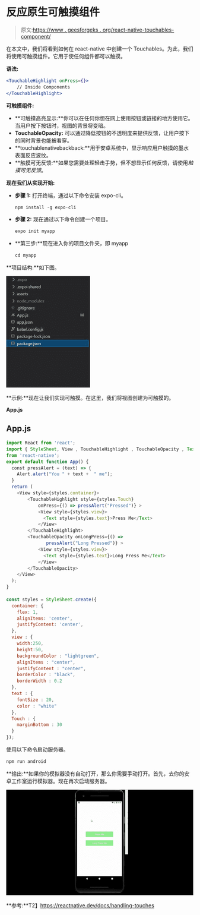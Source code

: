 # 反应原生可触摸组件

> 原文:[https://www . geesforgeks . org/react-native-touchables-component/](https://www.geeksforgeeks.org/react-native-touchables-component/)

在本文中，我们将看到如何在 react-native 中创建一个 Touchables。为此，我们将使用可触摸组件。它用于使任何组件都可以触摸。

**语法:**

```jsx
<TouchableHighlight onPress={}>
    // Inside Components        
</TouchableHighlight>
```

**可触摸组件:**

*   **可触摸高亮显示:**你可以在任何你想在网上使用按钮或链接的地方使用它。当用户按下按钮时，视图的背景将变暗。
*   **TouchableOpacity:** 可以通过降低按钮的不透明度来提供反馈，让用户按下的同时背景也能被看穿。
*   **touchablenativebackback:**用于安卓系统中，显示响应用户触摸的墨水表面反应波纹。
*   **触摸可无反馈:**如果您需要处理轻击手势，但不想显示任何反馈，请使用*触摸可无反馈*。

**现在我们从实现开始:**

*   **步骤 1:** 打开终端，通过以下命令安装 expo-cli。

    ```jsx
    npm install -g expo-cli
    ```

*   **步骤 2:** 现在通过以下命令创建一个项目。

    ```jsx
    expo init myapp
    ```

*   **第三步:**现在进入你的项目文件夹，即 myapp

    ```jsx
    cd myapp
    ```

**项目结构:**如下图。

![](img/a374ef949d6e0f47a47796e3a5d2627e.png)

**示例:**现在让我们实现可触摸。在这里，我们将视图创建为可触摸的。

**App.js**

## App.js

```jsx
import React from 'react';
import { StyleSheet, View , TouchableHighlight , TouchableOpacity , Text , Alert } 
from 'react-native';
export default function App() {
  const pressAlert = (text) => {
    Alert.alert("You " + text +  " me");
  }
  return (
    <View style={styles.container}>
        <TouchableHighlight style={styles.Touch} 
            onPress={() => pressAlert("Pressed")} >
            <View style={styles.view}>
              <Text style={styles.text}>Press Me</Text>
            </View>
        </TouchableHighlight>
        <TouchableOpacity onLongPress={() => 
               pressAlert("Long Pressed")} >
            <View style={styles.view}>
              <Text style={styles.text}>Long Press Me</Text>
            </View>
        </TouchableOpacity>
    </View>
  );
}

const styles = StyleSheet.create({
  container: {
    flex: 1,
    alignItems: 'center',
    justifyContent: 'center',
  },
  view : {
    width:250,
    height:50,
    backgroundColor : "lightgreen",
    alignItems : "center",
    justifyContent : "center",
    borderColor : "black",
    borderWidth : 0.2
  },
  text : {
    fontSize : 20,
    color : "white"
  },
  Touch : {
    marginBottom : 30
  }
});
```

使用以下命令启动服务器。

```jsx
npm run android
```

**输出:**如果你的模拟器没有自动打开，那么你需要手动打开。首先，去你的安卓工作室运行模拟器。现在再次启动服务器。

![](img/2ab7ac97fc06213d426a05e0179dd8b0.png)

**参考:**T2】https://reactnative.dev/docs/handling-touches